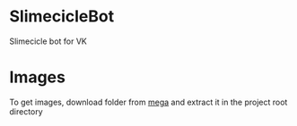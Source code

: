 # SlimecicleBot
Slimecicle bot for VK

# Images
To get images, download folder from [mega](https://mega.nz/file/OkEEgbhQ#q_RwrODsPdNqPZKwr1S1TD9oY0MzDzKZzV-vZI7tOY8) and extract it in the project root directory
